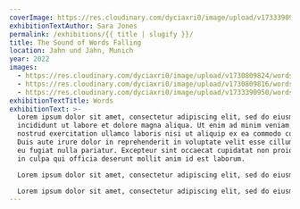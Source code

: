 ```yaml
---
coverImage: https://res.cloudinary.com/dyciaxri0/image/upload/v1733390950/words-falling/Heinemann_The-Sound-of-Words-Falling_Jahn-und-Jahn_Munich_01_web_ayxqov.jpg
exhibitionTextAuthor: Sara Jones
permalink: /exhibitions/{{ title | slugify }}/
title: The Sound of Words Falling
location: Jahn und Jahn, Munich
year: 2022
images:
  - https://res.cloudinary.com/dyciaxri0/image/upload/v1730809824/words-falling/img8_quah6g.jpg
  - https://res.cloudinary.com/dyciaxri0/image/upload/v1730809816/words-falling/img7_lm7hap.jpg
  - https://res.cloudinary.com/dyciaxri0/image/upload/v1733390950/words-falling/Heinemann_The-Sound-of-Words-Falling_Jahn-und-Jahn_Munich_01_web_ayxqov.jpg
exhibitionTextTitle: Words
exhibitionText: >-
  Lorem ipsum dolor sit amet, consectetur adipiscing elit, sed do eiusmod tempor
  incididunt ut labore et dolore magna aliqua. Ut enim ad minim veniam, quis
  nostrud exercitation ullamco laboris nisi ut aliquip ex ea commodo consequat.
  Duis aute irure dolor in reprehenderit in voluptate velit esse cillum dolore
  eu fugiat nulla pariatur. Excepteur sint occaecat cupidatat non proident, sunt
  in culpa qui officia deserunt mollit anim id est laborum.

  Lorem ipsum dolor sit amet, consectetur adipiscing elit, sed do eiusmod tempor incididunt ut labore et dolore magna aliqua. Ut enim ad minim veniam, quis nostrud exercitation ullamco laboris nisi ut aliquip ex ea commodo consequat. Duis aute irure dolor in reprehenderit in voluptate velit esse cillum dolore eu fugiat nulla pariatur. Excepteur sint occaecat cupidatat non proident, sunt in culpa qui officia deserunt mollit anim id est laborum.

  Lorem ipsum dolor sit amet, consectetur adipiscing elit, sed do eiusmod tempor incididunt ut labore et dolore magna aliqua. Ut enim ad minim veniam, quis nostrud exercitation ullamco laboris nisi ut aliquip ex ea commodo consequat. Duis aute irure dolor in reprehenderit in voluptate velit esse cillum dolore eu fugiat nulla pariatur. Excepteur sint occaecat cupidatat non proident, sunt in culpa qui officia deserunt mollit anim id est laborum.
---
```


